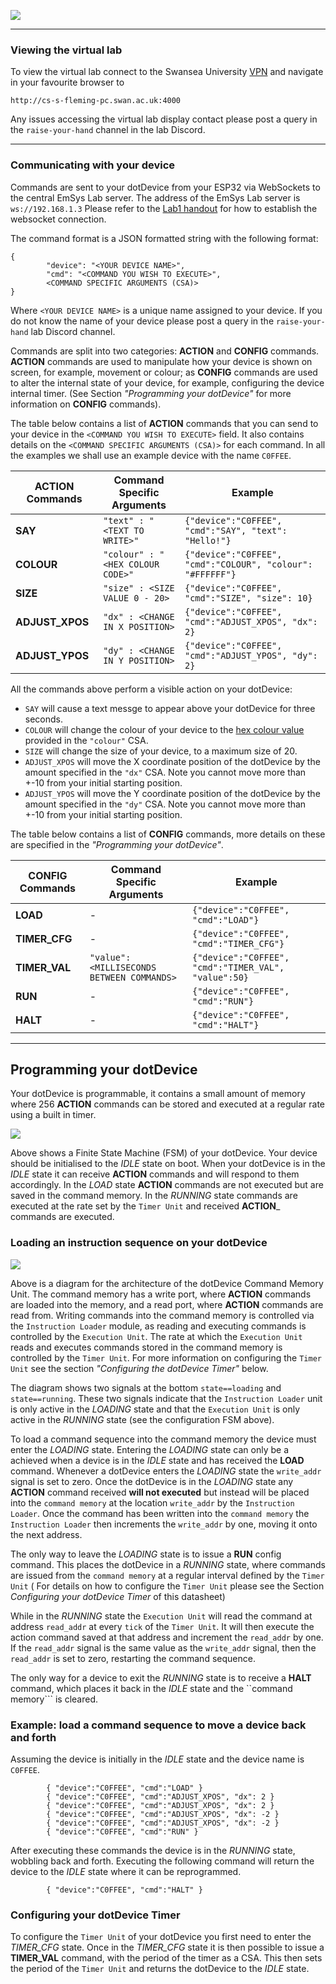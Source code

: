 ![](imgs/Banner.svg)

-------------------------------------------------------
### Viewing the virtual lab
To view the virtual lab connect to the Swansea University [VPN](http://vpn.swansea.ac.uk/) and navigate in your favourite browser to 
```
http://cs-s-fleming-pc.swan.ac.uk:4000
```
Any issues accessing the virtual lab display contact please post a query in the ```raise-your-hand``` channel in the lab Discord.

-------------------------------------------------------
### Communicating with your device
Commands are sent to your dotDevice from your ESP32 via WebSockets to the central EmSys Lab server. The address of the EmSys Lab server is ```ws://192.168.1.3``` Please refer to the [Lab1 handout](https://github.com/STFleming/EmSys_Lab1) for how to establish the websocket connection.

The command format is a JSON formatted string with the following format:
```
{
        "device": "<YOUR DEVICE NAME>",
        "cmd": "<COMMAND YOU WISH TO EXECUTE>",
        <COMMAND SPECIFIC ARGUMENTS (CSA)>
}
```

Where ```<YOUR DEVICE NAME>``` is a unique name assigned to your device. If you do not know the name of your device please post a query in the ```raise-your-hand``` lab Discord channel.

Commands are split into two categories: __ACTION__ and __CONFIG__ commands. __ACTION__ commands are used to manipulate how your device is shown on screen, for example, movement or colour; as __CONFIG__ commands are used to alter the internal state of your device, for example, configuring the device internal timer. (See Section _"Programming your dotDevice"_ for more information on __CONFIG__ commands). 

The table below contains a list of __ACTION__ commands that you can send to your device in the ```<COMMAND YOU WISH TO EXECUTE>``` field. It also contains details on the ```<COMMAND SPECIFIC ARGUMENTS (CSA)>``` for each command.
In all the examples we shall use an example device with the name ```C0FFEE```.

| __ACTION Commands__                |  __Command Specific Arguments__ |    __Example__ |
|----------------------------|---------------------------|--------------------------------|
| __SAY__     |    ```"text" : "<TEXT TO WRITE>"``` | ```{"device":"C0FFEE", "cmd":"SAY", "text": "Hello!"} ```                                |
| __COLOUR__  |    ```"colour" : "<HEX COLOUR CODE>"``` | ```{"device":"C0FFEE", "cmd":"COLOUR", "colour": "#FFFFFF"} ```                                |
| __SIZE__    |    ```"size" : <SIZE VALUE 0 - 20>``` | ```{"device":"C0FFEE", "cmd":"SIZE", "size": 10} ```                                |
| __ADJUST_XPOS__ |    ```"dx" : <CHANGE IN X POSITION>``` | ```{"device":"C0FFEE", "cmd":"ADJUST_XPOS", "dx": 2} ```                                |
| __ADJUST_YPOS__ |    ```"dy" : <CHANGE IN Y POSITION>``` | ```{"device":"C0FFEE", "cmd":"ADJUST_YPOS", "dy": 2} ```                                |

All the commands above perform a visible action on your dotDevice: 
* ```SAY``` will cause a text messge to appear above your dotDevice for three seconds.
* ```COLOUR``` will change the colour of your device to the [hex colour value](https://www.w3schools.com/colors/colors_picker.asp) provided in the ```"colour"``` CSA. 
* ```SIZE``` will change the size of your device, to a maximum size of 20.
* ```ADJUST_XPOS``` will move the X coordinate position of the dotDevice by the amount specified in the ```"dx"``` CSA. Note you cannot move more than +-10 from your initial starting position. 
* ```ADJUST_YPOS``` will move the Y coordinate position of the dotDevice by the amount specified in the ```"dy"``` CSA. Note you cannot move more than +-10 from your initial starting position. 

The table below contains a list of __CONFIG__ commands, more details on these are specified in the _"Programming your dotDevice"_. 

| __CONFIG Commands__                |  __Command Specific Arguments__ |    __Example__ |
|----------------------------|---------------------------|--------------------------------|
| __LOAD__ |    -  |  ```{"device":"C0FFEE", "cmd":"LOAD"} ```       | 
| __TIMER_CFG__ |    -  | ```{"device":"C0FFEE", "cmd":"TIMER_CFG"} ``` |
| __TIMER_VAL__ |   ```"value": <MILLISECONDS BETWEEN COMMANDS>``` | ```{"device":"C0FFEE", "cmd":"TIMER_VAL", "value":50} ``` |
| __RUN__ |    -  | ```{"device":"C0FFEE", "cmd":"RUN"} ```       |
| __HALT__ |    -  | ```{"device":"C0FFEE", "cmd":"HALT"} ```         |

-------------------------------------------------
## Programming your dotDevice

Your dotDevice is programmable, it contains a small amount of memory where 256 __ACTION__ commands can be stored and executed at a regular rate using a built in timer.  

![](imgs/configuration_fsm.svg)

Above shows a Finite State Machine (FSM) of your dotDevice. Your device should be initialised to the _IDLE_ state on boot. When your dotDevice is in the _IDLE_ state it can receive __ACTION__ commands and will respond to them accordingly. In the _LOAD_ state __ACTION__ commands are not executed but are saved in the command memory. In the _RUNNING_ state commands are executed at the rate set by the ```Timer Unit``` and received __ACTION___ commands are executed. 

### Loading an instruction sequence on your dotDevice
![](imgs/programmable_architecture.svg)

Above is a diagram for the architecture of the dotDevice Command Memory Unit.
The command memory has a write port, where __ACTION__ commands are loaded into the memory, and a read port, where __ACTION__ commands are read from.
Writing commands into the command memory is controlled via the ```Instruction Loader``` module, as reading and executing commands is controlled by the ```Execution Unit```. The rate at which the ```Execution Unit``` reads and executes commands stored in the command memory is controlled by the ```Timer Unit```. For more information on configuring the ```Timer Unit``` see the section _"Configuring the dotDevice Timer"_ below. 

The diagram shows two signals at the bottom ```state==loading``` and ```state==running```. These two signals indicate that the ```Instruction Loader``` unit is only active in the _LOADING_ state and that the ```Execution Unit``` is only active in the _RUNNING_ state (see the configuration FSM above).

To load a command sequence into the command memory the device must enter the _LOADING_ state. 
Entering the _LOADING_ state can only be a achieved when a device is in the _IDLE_ state and has received the __LOAD__ command.
Whenever a dotDevice enters the _LOADING_ state the ```write_addr``` signal is set to zero. 
Once the dotDevice is in the _LOADING_ state any __ACTION__ command received __will not executed__ but instead will be placed into the ```command memory``` at the location ```write_addr``` by the  ```Instruction Loader```. Once the command has been written into the ```command memory``` the ```Instruction Loader``` then increments the ```write_addr``` by one, moving it onto the next address.  

The only way to leave the _LOADING_ state is to issue a __RUN__ config command. This places the dotDevice in a _RUNNING_ state, where commands are issued from the ```command memory``` at a regular interval defined by the ```Timer Unit``` ( For details on how to configure the ```Timer Unit``` please see the Section _Configuring your dotDevice Timer_ of this datasheet) 

While in the _RUNNING_ state the ```Execution Unit``` will read the command at address ```read_addr``` at every ```tick``` of the ```Timer Unit```. It will then execute the action command saved at that address and increment the ```read_addr``` by one. If the ```read_addr``` signal is the same value as the ```write_addr``` signal, then the ```read_addr``` is set to zero, restarting the command sequence. 

The only way for a device to exit the _RUNNING_ state is to receive a __HALT__ command, which places it back in the _IDLE_ state and the ``command memory``` is cleared.

### Example: load a command sequence to move a device back and forth
Assuming the device is initially in the _IDLE_ state and the device name is ```C0FFEE```.

```
        { "device":"C0FFEE", "cmd":"LOAD" }
        { "device":"C0FFEE", "cmd":"ADJUST_XPOS", "dx": 2 }
        { "device":"C0FFEE", "cmd":"ADJUST_XPOS", "dx": 2 }
        { "device":"C0FFEE", "cmd":"ADJUST_XPOS", "dx": -2 }
        { "device":"C0FFEE", "cmd":"ADJUST_XPOS", "dx": -2 }
        { "device":"C0FFEE", "cmd":"RUN" }
```

After executing these commands the device is in the _RUNNING_ state, wobbling back and forth.
Executing the following command will return the device to the _IDLE_ state where it can be reprogrammed.

```
        { "device":"C0FFEE", "cmd":"HALT" }
```
### Configuring your dotDevice Timer

To configure the ```Timer Unit``` of your dotDevice you first need to enter the _TIMER\_CFG_ state. Once in the _TIMER\_CFG_ state it is then possible to issue a __TIMER\_VAL__ command, with the period of the timer as a CSA. This then sets the period of the ```Timer Unit``` and returns the dotDevice to the _IDLE_ state.

